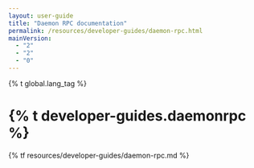 ```yaml
---
layout: user-guide
title: "Daemon RPC documentation"
permalink: /resources/developer-guides/daemon-rpc.html
mainVersion:
  - "2"
  - "2"
  - "0"
---
```


{% t global.lang_tag %}
<h1>{% t developer-guides.daemonrpc %}</h1>
{% tf resources/developer-guides/daemon-rpc.md %}
